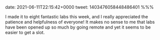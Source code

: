 date: 2021-06-11T22:15:42+0000
tweet: 1403476058448486401
%%%

I made it to eight fantastic labs this week, and I really appreciated the patience and helpfulness of everyone! It makes no sense to me that labs have been opened up so much by going remote and yet it seems to be easier to get a slot.
